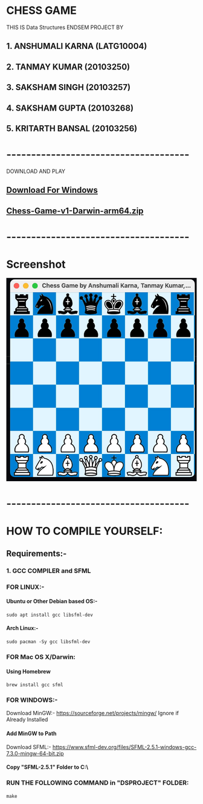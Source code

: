 # CHESS GAME

THIS IS Data Structures ENDSEM PROJECT BY

## 1. ANSHUMALI KARNA (LATG10004)

## 2. TANMAY KUMAR (20103250)

## 3. SAKSHAM SINGH (20103257)

## 4. SAKSHAM GUPTA (20103268)

## 5. KRITARTH BANSAL (20103256)

# -------------------------------------

DOWNLOAD AND PLAY <br/>

##

## [Download For Windows](https://github.com/anshumalivfx/DS-Project/releases/download/chess-game/Chess-Game-v1-Windows.zip)

## [Chess-Game-v1-Darwin-arm64.zip](https://github.com/anshumalivfx/DS-Project/releases/download/chess-game/Chess-Game-v1-Darwin-arm64.zip)

# -------------------------------------

# Screenshot

<img src="screenshot.jpeg"/>

# -------------------------------------

# HOW TO COMPILE YOURSELF:

## Requirements:-

### 1. GCC COMPILER and SFML

### FOR LINUX:-

#### Ubuntu or Other Debian based OS:-

```console
sudo apt install gcc libsfml-dev
```

#### Arch Linux:-

```console
sudo pacman -Sy gcc libsfml-dev
```

### FOR Mac OS X/Darwin:

#### Using Homebrew

```console
brew install gcc sfml
```

### FOR WINDOWS:-

Download MinGW:- <a href = "[http:/](https://sourceforge.net/projects/mingw/)/">https://sourceforge.net/projects/mingw/</a> Ignore if Already Installed

#### Add MinGW to Path

Download SFML:- <a href="https://www.sfml-dev.org/files/SFML-2.5.1-windows-gcc-7.3.0-mingw-64-bit.zip">https://www.sfml-dev.org/files/SFML-2.5.1-windows-gcc-7.3.0-mingw-64-bit.zip</a>

#### Copy "SFML-2.5.1" Folder to C:\

### RUN THE FOLLOWING COMMAND in "DSPROJECT" FOLDER:

```console
make
```
